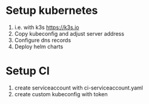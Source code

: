 # Setup kubernetes

1. i.e. with k3s https://k3s.io
2. Copy kubeconfig and adjust server address
3. Configure dns records
4. Deploy helm charts

# Setup CI

1. create serviceaccount with ci-serviceaccount.yaml
2. create custom kubeconfig with token
